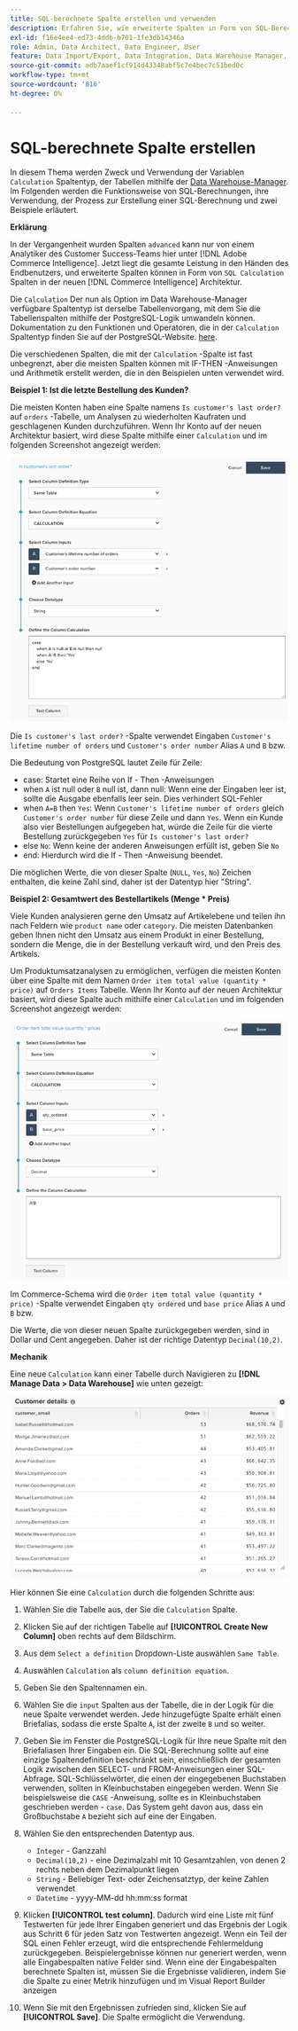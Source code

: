 ```yaml
---
title: SQL-berechnete Spalte erstellen und verwenden
description: Erfahren Sie, wie erweiterte Spalten in Form von SQL-Berechnungsspalten in der neuen Adobe Commerce Intelligence-Architektur erstellt werden können.
exl-id: f16e4ee4-ed73-4ddb-b701-1fe3db14346a
role: Admin, Data Architect, Data Engineer, User
feature: Data Import/Export, Data Integration, Data Warehouse Manager, SQL Report Builder, Commerce Tables
source-git-commit: adb7aaef1cf914d43348abf5c7e4bec7c51bed0c
workflow-type: tm+mt
source-wordcount: '816'
ht-degree: 0%

---
```


# SQL-berechnete Spalte erstellen

In diesem Thema werden Zweck und Verwendung der Variablen `Calculation` Spaltentyp, der Tabellen mithilfe der [Data Warehouse-Manager](../data-warehouse-mgr/tour-dwm.md). Im Folgenden werden die Funktionsweise von SQL-Berechnungen, ihre Verwendung, der Prozess zur Erstellung einer SQL-Berechnung und zwei Beispiele erläutert.

**Erklärung**

In der Vergangenheit wurden Spalten `advanced` kann nur von einem Analytiker des Customer Success-Teams hier unter [!DNL Adobe Commerce Intelligence]. Jetzt liegt die gesamte Leistung in den Händen des Endbenutzers, und erweiterte Spalten können in Form von `SQL Calculation` Spalten in der neuen [!DNL Commerce Intelligence] Architektur.

Die `Calculation` Der nun als Option im Data Warehouse-Manager verfügbare Spaltentyp ist derselbe Tabellenvorgang, mit dem Sie die Tabellenspalten mithilfe der PostgreSQL-Logik umwandeln können. Dokumentation zu den Funktionen und Operatoren, die in der `Calculation` Spaltentyp finden Sie auf der PostgreSQL-Website. [here](https://www.postgresql.org/docs/9.6/functions.html).

Die verschiedenen Spalten, die mit der `Calculation` -Spalte ist fast unbegrenzt, aber die meisten Spalten können mit IF-THEN -Anweisungen und Arithmetik erstellt werden, die in den Beispielen unten verwendet wird.

**Beispiel 1: Ist die letzte Bestellung des Kunden?**

Die meisten Konten haben eine Spalte namens `Is customer's last order?` auf `orders` -Tabelle, um Analysen zu wiederholten Kaufraten und geschlagenen Kunden durchzuführen. Wenn Ihr Konto auf der neuen Architektur basiert, wird diese Spalte mithilfe einer `Calculation` und im folgenden Screenshot angezeigt werden:

![](../../assets/Is_customer_s_last_order.png)

Die `Is customer's last order?` -Spalte verwendet Eingaben `Customer's lifetime number of orders` und `Customer's order number` Alias `A` und `B` bzw.

Die Bedeutung von PostgreSQL lautet Zeile für Zeile:

* case: Startet eine Reihe von If - Then -Anweisungen
* when `A` ist null oder `B` null ist, dann null: Wenn eine der Eingaben leer ist, sollte die Ausgabe ebenfalls leer sein. Dies verhindert SQL-Fehler
* when `A=B` then `Yes`: Wenn `Customer's lifetime number of orders` gleich `Customer's order number` für diese Zeile und dann `Yes`. Wenn ein Kunde also vier Bestellungen aufgegeben hat, würde die Zeile für die vierte Bestellung zurückgegeben `Yes` für `Is customer's last order?`
* else `No`: Wenn keine der anderen Anweisungen erfüllt ist, geben Sie `No`
* end: Hierdurch wird die If - Then -Anweisung beendet.

Die möglichen Werte, die von dieser Spalte (`NULL`, `Yes`, `No`) Zeichen enthalten, die keine Zahl sind, daher ist der Datentyp hier &quot;String&quot;.

**Beispiel 2: Gesamtwert des Bestellartikels (Menge * Preis)**

Viele Kunden analysieren gerne den Umsatz auf Artikelebene und teilen ihn nach Feldern wie `product name` oder `category`. Die meisten Datenbanken geben Ihnen nicht den Umsatz aus einem Produkt in einer Bestellung, sondern die Menge, die in der Bestellung verkauft wird, und den Preis des Artikels.

Um Produktumsatzanalysen zu ermöglichen, verfügen die meisten Konten über eine Spalte mit dem Namen `Order item total value (quantity * price)` auf `Orders Items` Tabelle. Wenn Ihr Konto auf der neuen Architektur basiert, wird diese Spalte auch mithilfe einer `Calculation` und im folgenden Screenshot angezeigt werden:

![](../../assets/Order_item_total_value.png)

Im Commerce-Schema wird die `Order item total value (quantity * price)` -Spalte verwendet Eingaben `qty ordered` und `base price` Alias `A` und `B` bzw.

Die Werte, die von dieser neuen Spalte zurückgegeben werden, sind in Dollar und Cent angegeben. Daher ist der richtige Datentyp `Decimal(10,2)`.

**Mechanik**

Eine neue `Calculation` kann einer Tabelle durch Navigieren zu **[!DNL Manage Data > Data Warehouse]** wie unten gezeigt:

![](../../assets/blobid2.png)

Hier können Sie eine `Calculation` durch die folgenden Schritte aus:

1. Wählen Sie die Tabelle aus, der Sie die `Calculation` Spalte.
1. Klicken Sie auf der richtigen Tabelle auf **[!UICONTROL Create New Column]** oben rechts auf dem Bildschirm.
1. Aus dem `Select a definition` Dropdown-Liste auswählen `Same Table`.
1. Auswählen `Calculation` als `column definition equation`.
1. Geben Sie den Spaltennamen ein.
1. Wählen Sie die `input` Spalten aus der Tabelle, die in der Logik für die neue Spalte verwendet werden. Jede hinzugefügte Spalte erhält einen Briefalias, sodass die erste Spalte `A`, ist der zweite `B` und so weiter.
1. Geben Sie im Fenster die PostgreSQL-Logik für Ihre neue Spalte mit den Briefaliasen Ihrer Eingaben ein. Die SQL-Berechnung sollte auf eine einzige Spaltendefinition beschränkt sein, einschließlich der gesamten Logik zwischen den SELECT- und FROM-Anweisungen einer SQL-Abfrage. SQL-Schlüsselwörter, die einen der eingegebenen Buchstaben verwenden, sollten in Kleinbuchstaben eingegeben werden. Wenn Sie beispielsweise die `CASE` -Anweisung, sollte es in Kleinbuchstaben geschrieben werden - `case`. Das System geht davon aus, dass ein Großbuchstabe `A` bezieht sich auf eine der Eingaben.
1. Wählen Sie den entsprechenden Datentyp aus.
   * `Integer` - Ganzzahl
   * `Decimal(10,2)` - eine Dezimalzahl mit 10 Gesamtzahlen, von denen 2 rechts neben dem Dezimalpunkt liegen
   * `String` - Beliebiger Text- oder Zeichensatztyp, der keine Zahlen verwendet
   * `Datetime` - yyyy-MM-dd hh:mm:ss format

1. Klicken **[!UICONTROL test column]**. Dadurch wird eine Liste mit fünf Testwerten für jede Ihrer Eingaben generiert und das Ergebnis der Logik aus Schritt 6 für jeden Satz von Testwerten angezeigt. Wenn ein Teil der SQL einen Fehler erzeugt, wird die entsprechende Fehlermeldung zurückgegeben. Beispielergebnisse können nur generiert werden, wenn alle Eingabespalten native Felder sind. Wenn eine der Eingabespalten berechnete Spalten ist, müssen Sie die Ergebnisse validieren, indem Sie die Spalte zu einer Metrik hinzufügen und im Visual Report Builder anzeigen

1. Wenn Sie mit den Ergebnissen zufrieden sind, klicken Sie auf **[!UICONTROL Save]**. Die Spalte ermöglicht die Verwendung.
